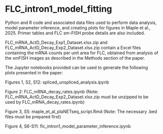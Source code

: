 # FLC_intron1_model_fitting
Python and R code and associated data files used to perform data analysis, model parameter inference, and creating plots for figures in Maple et al., 2025. Primer tables and FLC sm-FISH probe details are also included.

FLC_mRNA_ActD_Decay_Exp1_Dataset.xlsx.zip and FLC_mRNA_ActD_Decay_Exp2_Dataset.xlsx.zip contain a Excel files containing the mRNA counts per unit area for FLC, obtained from analysis of the smFISH images as described in the Methods section of the paper.

The Jupyter notebooks provided can be used to generate the following plots presented in the paper:  

Figures 1, S2, S12: spliced_unspliced_analysis.ipynb  

Figure 2: FLC_mRNA_decay_rates.ipynb  (Note: FLC_mRNA_ActD_Decay_Exp2_Dataset.xlsx.zip must be unzipped to be used by FLC_mRNA_decay_rates.ipynb)

Figure 3, S5: maple_et_al_plaNETseq_script.Rmd (Note: The necessary .bed files must be prepared first)

Figure 4, S6-S11: flc_intron1_model_parameter_inference.ipynb  


